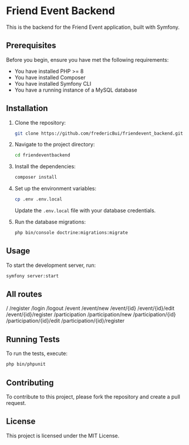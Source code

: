 # Friend Event Backend

This is the backend for the Friend Event application, built with Symfony.

## Prerequisites

Before you begin, ensure you have met the following requirements:
- You have installed PHP >= 8
- You have installed Composer
- You have installed Symfony CLI
- You have a running instance of a MySQL database

## Installation

1. Clone the repository:
    ```bash
    git clone https://github.com/fredericBui/friendevent_backend.git
    ```

2. Navigate to the project directory:
    ```bash
    cd friendeventbackend
    ```

3. Install the dependencies:
    ```bash
    composer install
    ```

4. Set up the environment variables:
    ```bash
    cp .env .env.local
    ```
    Update the `.env.local` file with your database credentials.

5. Run the database migrations:
    ```bash
    php bin/console doctrine:migrations:migrate
    ```

## Usage

To start the development server, run:
```bash
symfony server:start
```

## All routes
/
/register
/login
/logout
/event
/event/new
/event/{id}
/event/{id}/edit
/event/{id}/register
/participation
/participation/new
/participation/{id}
/participation/{id}/edit
/participation/{id}/register

## Running Tests

To run the tests, execute:
```bash
php bin/phpunit
```

## Contributing

To contribute to this project, please fork the repository and create a pull request.

## License

This project is licensed under the MIT License.